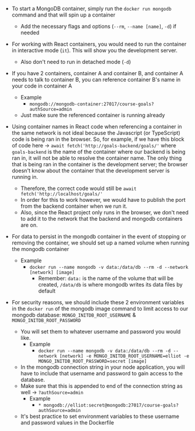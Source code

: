 * To start a MongoDB container, simply run the `docker run mongodb` command and that will spin up a container
  * Add the necessary flags and options (`--rm`, `--name [name]`, `-d`) if needed

* For working with React containers, you would need to run the container in interactive mode (`it`). This will show you the development server.
  * Also don't need to run in detached mode (`-d`)

* If you have 2 containers, container A and container B, and container A needs to talk to container B, you can reference container B's name in your code in container A
  * Example
    * `mongodb://mongodb-container:27017/course-goals?authSource=admin`
  * Just make sure the referenced container is running already

* Using container names in React code when referencing a container in the same network is not ideal because the Javascript (or TypeScript) code is being ran in the browser. So, for example, if we have this block of code here -> `await fetch('http://goals-backend/goals/'` where `goals-backend` is the name of the container where our backend is being ran in, it will not be able to resolve the container name. The only thing that is being ran in the container is the development server; the browser doesn't know about the container that the development server is running in.
  * Therefore, the correct code would still be `await fetch('http://localhost/goals/'`
  * In order for this to work however, we would have to publish the port from the backend container when we run it.
  * Also, since the React project only runs in the browser, we don't need to add it to the network that the backend and mongodb containers are on.

* For data to persist in the mongodb container in the event of stopping or removing the container, we should set up a named volume when running the mongodb container
  * Example
    * `docker run --name mongodb -v data:/data/db --rm -d --network [network] [image]`
      * Remember: `data:` is the name of the volume that will be created, `/data/db` is where mongodb writes its data files by default

* For security reasons, we should include these 2 environment variables in the `docker run` of the mongodb image command to limit access to our mongodb database: `MONGO_INITDB_ROOT_USERNAME` & `MONGO_INITDB_ROOT_PASSWORD`
  * You will set them to whatever username and password you would like.
    * Example
      * `docker run --name mongodb -v data:/data/db --rm -d --network [network] -e MONGO_INITDB_ROOT_USERNAME=elliot -e MONGO_INITDB_ROOT_PASSWORD=secret [image]`
  * In the mongodb connection string in your node application, you will have to include that username and password to gain access to the database.
  * Make sure that this is appended to end of the connection string as well -> `?authSource=admin`
    * Example
      * `* mongodb://elliot:secret@mongodb:27017/course-goals?authSource=admin`
  * It's best practice to set environment variables to these username and password values in the Dockerfile